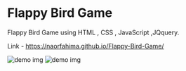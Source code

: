 # Flappy Bird Game
Flappy Bird Game using HTML , CSS , JavaScript ,JQquery.

Link - https://naorfahima.github.io/Flappy-Bird-Game/

![demo img](https://ibb.co/Bs61hqG)
![demo img](https://ibb.co/zJ857wv)
